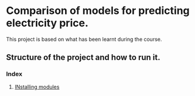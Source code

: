 # Comparison of models for predicting electricity price. 

This project is based on what has been learnt during the course. 

## Structure of the project and how to run it.
### Index
1. [INstalling modules](./Exploring_data/)
